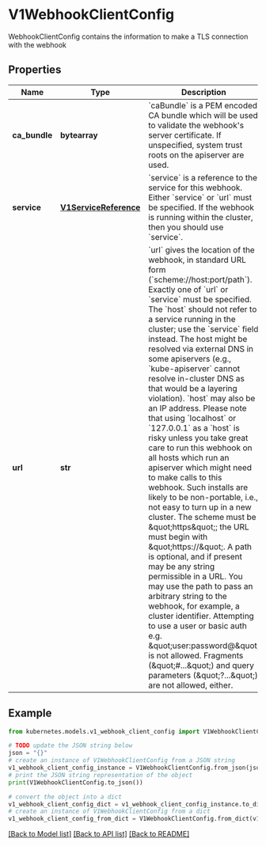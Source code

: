# V1WebhookClientConfig

WebhookClientConfig contains the information to make a TLS connection with the webhook

## Properties

Name | Type | Description | Notes
------------ | ------------- | ------------- | -------------
**ca_bundle** | **bytearray** | &#x60;caBundle&#x60; is a PEM encoded CA bundle which will be used to validate the webhook&#39;s server certificate. If unspecified, system trust roots on the apiserver are used. | [optional] 
**service** | [**V1ServiceReference**](V1ServiceReference.md) | &#x60;service&#x60; is a reference to the service for this webhook. Either &#x60;service&#x60; or &#x60;url&#x60; must be specified.  If the webhook is running within the cluster, then you should use &#x60;service&#x60;. | [optional] 
**url** | **str** | &#x60;url&#x60; gives the location of the webhook, in standard URL form (&#x60;scheme://host:port/path&#x60;). Exactly one of &#x60;url&#x60; or &#x60;service&#x60; must be specified.  The &#x60;host&#x60; should not refer to a service running in the cluster; use the &#x60;service&#x60; field instead. The host might be resolved via external DNS in some apiservers (e.g., &#x60;kube-apiserver&#x60; cannot resolve in-cluster DNS as that would be a layering violation). &#x60;host&#x60; may also be an IP address.  Please note that using &#x60;localhost&#x60; or &#x60;127.0.0.1&#x60; as a &#x60;host&#x60; is risky unless you take great care to run this webhook on all hosts which run an apiserver which might need to make calls to this webhook. Such installs are likely to be non-portable, i.e., not easy to turn up in a new cluster.  The scheme must be \&quot;https\&quot;; the URL must begin with \&quot;https://\&quot;.  A path is optional, and if present may be any string permissible in a URL. You may use the path to pass an arbitrary string to the webhook, for example, a cluster identifier.  Attempting to use a user or basic auth e.g. \&quot;user:password@\&quot; is not allowed. Fragments (\&quot;#...\&quot;) and query parameters (\&quot;?...\&quot;) are not allowed, either. | [optional] 

## Example

```python
from kubernetes.models.v1_webhook_client_config import V1WebhookClientConfig

# TODO update the JSON string below
json = "{}"
# create an instance of V1WebhookClientConfig from a JSON string
v1_webhook_client_config_instance = V1WebhookClientConfig.from_json(json)
# print the JSON string representation of the object
print(V1WebhookClientConfig.to_json())

# convert the object into a dict
v1_webhook_client_config_dict = v1_webhook_client_config_instance.to_dict()
# create an instance of V1WebhookClientConfig from a dict
v1_webhook_client_config_from_dict = V1WebhookClientConfig.from_dict(v1_webhook_client_config_dict)
```
[[Back to Model list]](../README.md#documentation-for-models) [[Back to API list]](../README.md#documentation-for-api-endpoints) [[Back to README]](../README.md)


